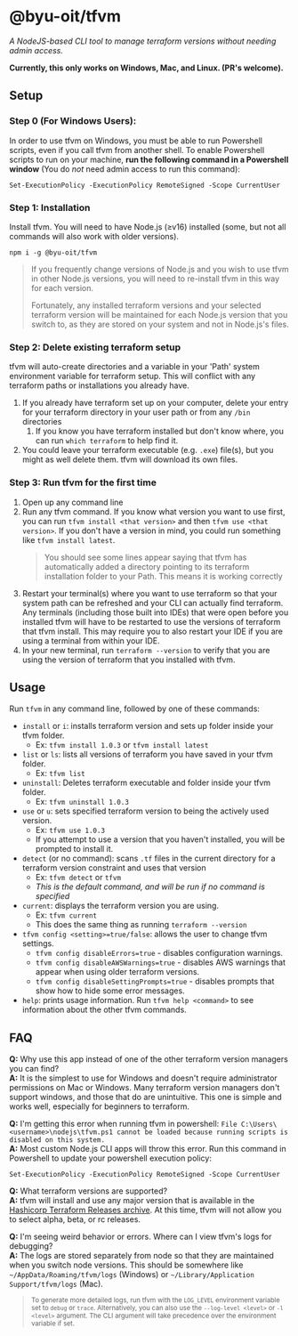 # @byu-oit/tfvm

*A NodeJS-based CLI tool to manage terraform versions without needing admin access.*

**Currently, this only works on Windows, Mac, and Linux. (PR's welcome).**

## Setup

### Step 0 (For Windows Users):

In order to use tfvm on Windows, you must be able to run Powershell scripts, even if you call tfvm from another shell.
To enable Powershell scripts to run on your machine, **run the following command in a Powershell window**
(You do *not* need admin access to run this command):
```shell
Set-ExecutionPolicy -ExecutionPolicy RemoteSigned -Scope CurrentUser
```

### Step 1: Installation

Install tfvm. You will need to have Node.js (≥v16) installed (some, but not all commands will also work with older versions).
```shell
npm i -g @byu-oit/tfvm
```

> If you frequently change versions of Node.js and you wish to use tfvm in other Node.js versions, you will need to re-install
> tfvm in this way for each version.
>
> Fortunately, any installed terraform versions and your selected terraform version will be maintained for each Node.js
> version that you switch to, as they are stored on your system and not in Node.js's files.

### Step 2: Delete existing terraform setup
tfvm will auto-create directories and a variable in your 'Path' system environment variable for terraform setup.
This will conflict with any terraform paths or installations you already have.
1. If you already have terraform set up on your computer, delete your entry for your terraform directory in your user path or from any `/bin` directories
   1. If you know you have terraform installed but don't know where, you can run `which terraform` to help find it.
2. You could leave your terraform executable (e.g. `.exe`) file(s), but you might as well delete them. tfvm will download its own files.

### Step 3: Run tfvm for the first time
1. Open up any command line
2. Run any tfvm command. If you know what version you want to use first, you can run `tfvm install <that version>`
   and then `tfvm use <that version>`.
   If you don't have a version in mind, you could run something like `tfvm install latest`.
   > You should see some lines appear saying that tfvm has automatically added a directory pointing to its terraform
   installation folder to your Path. This means it is working correctly
3. Restart your terminal(s) where you want to use terraform so that your system path can be refreshed and your
   CLI can actually find terraform.
   Any terminals (including those built into IDEs) that were open before you installed tfvm will have to be restarted
   to use the versions of terraform that tfvm install.
   This may require you to also restart your IDE if you are using a terminal from within your IDE.
4. In your new terminal, run `terraform --version` to verify that you are using the version of terraform that you installed with tfvm.

## Usage
Run `tfvm` in any command line, followed by one of these commands:
- `install` or `i`: installs terraform version and sets up folder inside your tfvm folder.
    - Ex: `tfvm install 1.0.3` or `tfvm install latest`
- `list` or `ls`: lists all versions of terraform you have saved in your tfvm folder.
    - Ex: `tfvm list`
- `uninstall`: Deletes terraform executable and folder inside your tfvm folder.
    - Ex: `tfvm uninstall 1.0.3`
- `use` or `u`: sets specified terraform version to being the actively used version.
    - Ex: `tfvm use 1.0.3`
    - If you attempt to use a version that you haven't installed, you will be prompted to install it.
- `detect` (or no command): scans `.tf` files in the current directory for a terraform version constraint and uses that version
    - Ex: `tfvm detect` or `tfvm`
    - *This is the default command, and will be run if no command is specified*
- `current`: displays the terraform version you are using.
    - Ex: `tfvm current`
    - This does the same thing as running `terraform --version`
- `tfvm config <setting>=true/false`: allows the user to change tfvm settings.
    - `tfvm config disableErrors=true` - disables configuration warnings.
    - `tfvm config disableAWSWarnings=true` - disables AWS warnings that appear when using older terraform versions.
    - `tfvm config disableSettingPrompts=true` - disables prompts that show how to hide some error messages.
- `help`: prints usage information. Run `tfvm help <command>` to see information about the other tfvm commands.

## FAQ
**Q:** Why use this app instead of one of the other terraform version managers you can find?
<br>
**A:** It is the simplest to use for Windows and doesn't require administrator permissions on Mac or Windows.
Many terraform version managers don't support windows, and those that do are unintuitive.
This one is simple and works well, especially for beginners to terraform.

**Q:** I'm getting this error when running tfvm in powershell: `File C:\Users\<username>\nodejs\tfvm.ps1 cannot be
loaded because running scripts is disabled on this system.`
<br>
**A:** Most custom Node.js CLI apps will throw this error. Run this command in Powershell to update your powershell execution policy:
  ```shell
  Set-ExecutionPolicy -ExecutionPolicy RemoteSigned -Scope CurrentUser
  ```

**Q:** What terraform versions are supported?
<br>
**A:** tfvm will install and use any major version that is available in the
[Hashicorp Terraform Releases archive](https://releases.hashicorp.com/terraform/).
At this time, tfvm will not allow you to select alpha, beta, or rc releases.

**Q:** I'm seeing weird behavior or errors. Where can I view tfvm's logs for debugging?
<br>
**A:** The logs are stored separately from node so that they are maintained when you switch node versions.
This should be somewhere like `~/AppData/Roaming/tfvm/logs` (Windows) or `~/Library/Application Support/tfvm/logs` (Mac).

> <sup>To generate more detailed logs, run tfvm with the `LOG_LEVEL` environment variable set to `debug` or `trace`.
Alternatively, you can also use the `--log-level <level>` or `-l <level>` argument.
The CLI argument will take precedence over the environment variable if set.</sup>
